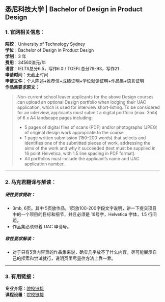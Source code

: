 ## 悉尼科技大学 | Bachelor of Design in Product Design



### 1. 官网相关信息：

**院校**：University of Technology Sydney  
**学位**：Bachelor of Design in Product Design  
**学制**：3 年  
**费用**：34560澳元/年  
**语言**：IELTS总分6.5，写作6.0 / TOEFL总分79-93，写作21    
**申请时间**：无截止时间    
**申请文件**：个人陈述+推荐信+成绩证明+学位就读证明+作品集+语言证明    
**作品集要求原文：**   

> Non-current school leaver applicants for the above Design courses can upload an optional Design portfolio when lodging their UAC application, which is used for interview short-listing. To be considered for an interview, applicants must submit a digital portfolio (max. 3mb) of 6 x A4 landscape pages including:  
> - 5 pages of digital files of scans (PDF) and/or photographs (JPEG) of original design work appropriate to the course
> - 1 page written submission (150–200 words) that selects and identifies one of the submitted pieces of work, addressing the aims of the work and why it succeeded (text must be supplied in 16 point Helvetica, with 1.5 line spacing in PDF format).
> - All portfolios must include the applicant’s name and UAC application number.



---


### 2. 马克君翻译与解读：

##### 硬性要求提取：
- 3mb, 6页。其中 5页放作品，1页放100-200字段文字说明，讲一下提交项目中的一个项目的目标和细节，并且必须是 16号字，Helvetica 字体，1.5 行间距。  
- 作品集必须带着 UAC 申请号。  

##### 软性要求解读：
- 对于只有5页内容页的作品集来说，确实几乎放不了什么内容，尽可能展示自己的探索和尝试就行，说明页里尽量往方法上靠一靠。


---


### 3. 有用链接：

**专业介绍**：[院校链接](https://www.uts.edu.au/future-students/find-a-course/bachelor-design-product-design#course-overview)  
**课程设置**：[院校链接](https://www.uts.edu.au/future-students/find-a-course/bachelor-design-product-design)  
